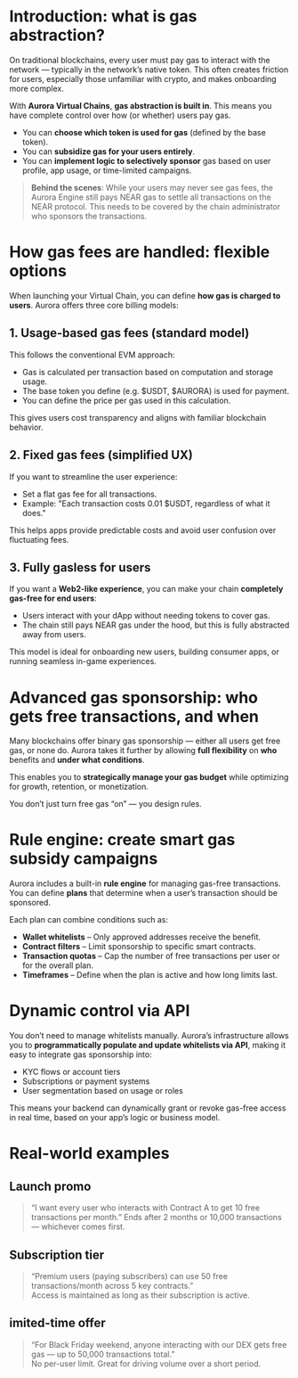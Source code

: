 # Introduction: what is gas abstraction?

On traditional blockchains, every user must pay gas to interact with the network — typically in the network’s native token. This often creates friction for users, especially those unfamiliar with crypto, and makes onboarding more complex.

With **Aurora Virtual Chains**, **gas abstraction is built in**. This means you have complete control over how (or whether) users pay gas.

- You can **choose which token is used for gas** (defined by the base token).
- You can **subsidize gas for your users entirely**.
- You can **implement logic to selectively sponsor** gas based on user profile, app usage, or time-limited campaigns.

> **Behind the scenes**: While your users may never see gas fees, the Aurora Engine still pays NEAR gas to settle all transactions on the NEAR protocol. This needs to be covered by the chain administrator who sponsors the transactions.


# How gas fees are handled: flexible options

When launching your Virtual Chain, you can define **how gas is charged to users**. Aurora offers three core billing models:

## 1. Usage-based gas fees (standard model)

This follows the conventional EVM approach:
- Gas is calculated per transaction based on computation and storage usage.
- The base token you define (e.g. $USDT, $AURORA) is used for payment.
- You can define the price per gas used in this calculation.

This gives users cost transparency and aligns with familiar blockchain behavior.

## 2. Fixed gas fees (simplified UX)

If you want to streamline the user experience:
- Set a flat gas fee for all transactions.
- Example: "Each transaction costs 0.01 $USDT, regardless of what it does."

This helps apps provide predictable costs and avoid user confusion over fluctuating fees.

## 3. Fully gasless for users

If you want a **Web2-like experience**, you can make your chain **completely gas-free for end users**:
- Users interact with your dApp without needing tokens to cover gas.
- The chain still pays NEAR gas under the hood, but this is fully abstracted away from users.

This model is ideal for onboarding new users, building consumer apps, or running seamless in-game experiences.


# Advanced gas sponsorship: who gets free transactions, and when

Many blockchains offer binary gas sponsorship — either all users get free gas, or none do. Aurora takes it further by allowing **full flexibility** on **who** benefits and **under what conditions**.

This enables you to **strategically manage your gas budget** while optimizing for growth, retention, or monetization.

You don’t just turn free gas “on” — you design rules.


# Rule engine: create smart gas subsidy campaigns

Aurora includes a built-in **rule engine** for managing gas-free transactions. You can define **plans** that determine when a user’s transaction should be sponsored.

Each plan can combine conditions such as:

- **Wallet whitelists** – Only approved addresses receive the benefit.
- **Contract filters** – Limit sponsorship to specific smart contracts.
- **Transaction quotas** – Cap the number of free transactions per user or for the overall plan.
- **Timeframes** – Define when the plan is active and how long limits last.


# Dynamic control via API

You don’t need to manage whitelists manually. Aurora’s infrastructure allows you to **programmatically populate and update whitelists via API**, making it easy to integrate gas sponsorship into:

- KYC flows or account tiers
- Subscriptions or payment systems
- User segmentation based on usage or roles

This means your backend can dynamically grant or revoke gas-free access in real time, based on your app’s logic or business model.


# Real-world examples

## Launch promo  
> “I want every user who interacts with Contract A to get 10 free transactions per month.”  Ends after 2 months or 10,000 transactions — whichever comes first.

## Subscription tier  
> “Premium users (paying subscribers) can use 50 free transactions/month across 5 key contracts.”  
Access is maintained as long as their subscription is active.

## imited-time offer  
> “For Black Friday weekend, anyone interacting with our DEX gets free gas — up to 50,000 transactions total.”  
No per-user limit. Great for driving volume over a short period.
